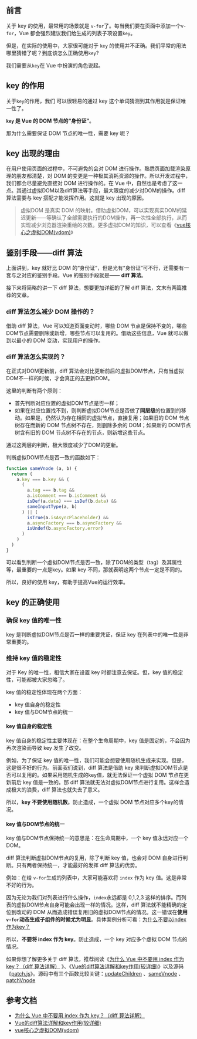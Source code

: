 ﻿

## 前言

关于 key 的使用，最常用的场景就是 `v-for`了。每当我们要在页面中添加一个`v-for`，Vue 都会强烈建议我们给生成的列表子项设置`key`。

但是，在实际的使用中，大家很可能对于 `key` 的使用并不正确。我们平常的用法哪里猜错了呢？到底该怎么正确使用`key`?

我们需要从`key`在 Vue 中扮演的角色说起。

## key 的作用

关于`key`的作用，我们 可以很轻易的通过 key 这个单词猜测到其作用就是保证唯一性了。

**`key` 是 Vue 的 DOM 节点的“身份证”**。

那为什么需要保证 DOM 节点的唯一性，需要 key 呢？



## key 出现的理由

在用户使用页面的过程中，不可避免的会对 DOM 进行操作。熟悉页面加载渲染原理的朋友都清楚，对 DOM 的变更是一种极其消耗资源的操作。所以开发过程中，我们都会尽量避免直接对 DOM 进行操作的。在 Vue 中，自然也是考虑了这一点。其通过虚拟DOM以及diff算法等手段，最大限度的减少对DOM的操作。diff 算法需要与 key 搭配才能发挥作用。这就是 key 出现的原因。

> 虚拟DOM 是真实 DOM 的映射。借助虚拟DOM，可以实现真实DOM的延迟更新——等确认了全部需要执行的DOM操作，再一次性全部执行，从而实现减少浏览器渲染重绘的次数。更多虚拟DOM的知识，可以查看《[vue核心之虚拟DOM(vdom)](https://www.jianshu.com/p/af0b398602bc)》

## 鉴别手段——diff 算法

上面讲到，key 就好比 DOM 的“身份证”，但是光有“身份证”可不行，还需要有一套与之对应的鉴别手段。Vue 的鉴别手段就是—— **diff 算法**。

接下来将简略的讲一下 diff 算法，想要更加详细的了解 diff 算法，文末有两篇推荐的文章。



### diff 算法怎么减少 DOM 操作的？

借助 diff 算法，Vue 可以知道页面变动时，哪些 DOM 节点是保持不变的，哪些DOM节点需要删除或新增，哪些节点可以复用的。借助这些信息，Vue 就可以做到以最小的 DOM 变动，实现用户的操作。



### diff 算法怎么实现的？

在正式对DOM更新前，diff 算法会对比更新前后的虚拟DOM节点，只有当虚拟DOM不一样的时候，才会真正的去更新DOM。

这里的判断有两个原则：

+ 首先判断对应位置的虚拟DOM节点是否一样；
+ 如果在对应位置找不到，则判断虚拟DOM节点是否做了**同层级**的位置到的移动。如果是，仍然认为存在相同的虚拟节点，直接复用；如果旧的 DOM 节点树存在而新的 DOM 节点树不存在，则删除多余的 DOM；如果新的 DOM节点树含有旧的 DOM 节点树不存在的节点，则新增这些节点。

通过这两层的判断，极大限度减少了DOM的更新。

判断虚拟DOM节点是否一致的函数如下：

```js
function sameVnode (a, b) {
  return (
    a.key === b.key && (
      (
        a.tag === b.tag &&
        a.isComment === b.isComment &&
        isDef(a.data) === isDef(b.data) &&
        sameInputType(a, b)
      ) || (
        isTrue(a.isAsyncPlaceholder) &&
        a.asyncFactory === b.asyncFactory &&
        isUndef(b.asyncFactory.error)
      )
    )
  )
}
```

可以看到判断一个虚拟DOM节点是否一致，除了DOM的类型（tag）及其属性等，最重要的一点是key。如果 key 不同，那就表明这两个节点一定是不同的。

所以，良好的使用 key，有助于提高Vue的运行效率。



## key 的正确使用

### 确保 key 值的唯一性

key 是判断虚拟DOM节点是否一样的重要凭证，保证 key 在列表中的唯一性是非常重要的。



### 维持 key 值的稳定性

对于 Key 的唯一性，相信大家在设置 key 时都注意去保证。但，key 值的稳定性，可能都被大家忽略了。

key 值的稳定性体现在两个方面：

+ key 值自身的稳定性
+ key 值与DOM节点的统一



#### key 值自身的稳定性

key 值自身的稳定性主要体现在：在整个生命周期中，key 值是固定的，不会因为再次渲染而导致 key 发生了改变。

例如，为了保证 key 值的唯一性，我们可能会想要使用随机生成来实现。但是，这是很不好的行为。前面我们说到，diff 算法是借助 key 来判断虚拟DOM节点是否可以复用的。如果采用随机生成的key值，就无法保证一个虚拟 DOM 节点在更新前后 key 值是一致的。那 diff 算法就无法对虚拟DOM节点进行复用。这样会造成极大的浪费，diff 算法也就失去了意义。

所以，**key 不要使用随机数**。防止造成，一个虚拟 DOM 节点对应多个key的情况。



#### key 值与DOM节点的统一

key 值与DOM节点保持统一的意思是：在生命周期中，一个 key 值永远对应一个 DOM。

diff 算法判断虚拟DOM节点的复用，除了判断 key 值，也会对 DOM 自身进行判断。只有两者保持统一，才能最好的发挥 diff 算法的优势。

例如：在给 `v-for`生成的列表中，大家可能喜欢将 `index` 作为 key 值。这是非常不好的行为。

因为无论为我们对列表进行什么操作，`index`永远都是 0,1,2,3 这样的排序。而列表的虚拟DOM节点自身可能会出现一样的情况。这样，diff 算法就不能精确的定位到改动的 DOM 从而造成错误复用旧的虚拟DOM节点的情况。这一错误在**使用 `v-for`动态生成子组件的时候尤为明显**。具体案例分析可看：[为什么不要以index作为key？](https://juejin.cn/post/6844904113587634184#heading-9)

所以，**不要将  index 作为 key**。防止造成，一个 key 对应多个虚拟 DOM 节点的情况。



如果你想了解更多关于 diff 算法，推荐阅读《[为什么 Vue 中不要用 index 作为 key？（diff 算法详解）](https://juejin.cn/post/6844904113587634184) 》、《[Vue的diff算法详解和key作用(较详细)](https://blog.csdn.net/qq_39414417/article/details/104763824)》以及源码《[patch.js](https://github.com/vuejs/vue/blob/bd6cea0973247e2a8e1d4a2250614c0bf44f0b26/src/core/vdom/patch.js)》。源码中有三个函数比较关键：[updateChildren](https://github.com/vuejs/vue/blob/bd6cea0973247e2a8e1d4a2250614c0bf44f0b26/src/core/vdom/patch.js#L404-L474) 、[sameVnode](https://github.com/vuejs/vue/blob/bd6cea0973247e2a8e1d4a2250614c0bf44f0b26/src/core/vdom/patch.js#L35-L50) 、[patchVnode](https://github.com/vuejs/vue/blob/bd6cea0973247e2a8e1d4a2250614c0bf44f0b26/src/core/vdom/patch.js#L501-L574)

## 参考文档

+ [为什么 Vue 中不要用 index 作为 key？（diff 算法详解）](https://juejin.cn/post/6844904113587634184) 
+ [Vue的diff算法详解和key作用(较详细)](https://blog.csdn.net/qq_39414417/article/details/104763824)
+ [vue核心之虚拟DOM(vdom)](https://www.jianshu.com/p/af0b398602bc)

